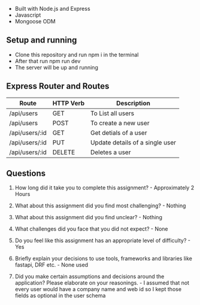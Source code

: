 - Built with Node.js and Express
- Javascript
- Mongoose ODM

## Setup and running

- Clone this repository and run npm i in the terminal
- After that run npm run dev
- The server will be up and running

## Express Router and Routes

| Route               | HTTP Verb | Description                          |
| --------------------| --------- | ------------------------------------ |
| /api/users          | GET       | To List all users                    |
| /api/users          | POST      | To create a new user                 |
| /api/users/:id      | GET       | Get detials of a user                |
| /api/users/:id      | PUT       | Update details of a single user      |
| /api/users/:id      | DELETE    | Deletes a user                       |

## Questions

1. How long did it take you to complete this assignment? - Approximately 2 Hours

2. What about this assignment did you find most challenging? - Nothing

3. What about this assignment did you find unclear? - Nothing

4. What challenges did you face that you did not expect? - None

5. Do you feel like this assignment has an appropriate level of difficulty? - Yes

6. Briefly explain your decisions to use tools, frameworks and libraries like fastapi, DRF etc. - None used

7. Did you make certain assumptions and decisions around the application? Please elaborate on your reasonings. - I assumed that not every user would have a company name and web id so I kept those fields as optional in the user schema
